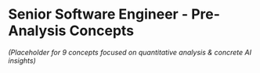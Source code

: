 # Senior Software Engineer - Pre-Analysis Concepts

*(Placeholder for 9 concepts focused on quantitative analysis & concrete AI insights)* 